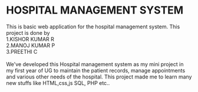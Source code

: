 # HOSPITAL MANAGEMENT SYSTEM
This is basic web application for the hospital management system.
This project is done by
<br>
  1.KISHOR KUMAR R<br>
  2.MANOJ KUMAR P<br>
  3.PREETHI C<br>
 <br>
We've developed this Hospital management system as my mini project in my first year of UG to maintain the patient records, manage appointments and various other needs of the hospital. This project made me to learn many new stuffs like HTML,css,js SQL, PHP etc.. 
